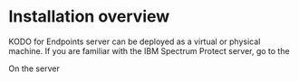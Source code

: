# Installation overview

KODO for Endpoints server can be deployed as a virtual or physical machine. If you are familiar with the IBM Spectrum Protect server, go to the  

On the server

